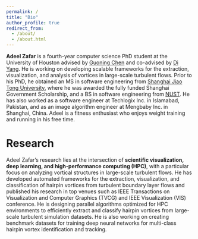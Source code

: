 ```yaml
---
permalink: /
title: "Bio"
author_profile: true
redirect_from: 
  - /about/
  - /about.html
---
```


**Adeel Zafar** is a fourth-year computer science PhD student at the University of Houston advised by [Guoning Chen](https://www2.cs.uh.edu/~chengu/) and co-advised by [Di Yang](https://yang.me.uh.edu/). He is working on developing scalable frameworks for the extraction, visualization, and analysis of vortices in large-scale turbulent flows. Prior to his PhD, he obtained an MS in software engineering from [Shanghai Jiao Tong University](https://en.sjtu.edu.cn/), where he was awarded the fully funded Shanghai Government Scholarship, and a BS in software engineering from [NUST](https://nust.edu.pk/). He has also worked as a software engineer at Techlogix Inc. in Islamabad, Pakistan, and as an image algorithm engineer at Mengbaby Inc. in Shanghai, China. Adeel is a fitness enthusiast who enjoys weight training and running in his free time.

Research
======
Adeel Zafar’s research lies at the intersection of **scientific visualization, deep learning, and high-performance computing (HPC)**, with a particular focus on analyzing vortical structures in large-scale turbulent flows. He has developed automated frameworks for the extraction, visualization, and classification of hairpin vortices from turbulent boundary layer flows and published his research in top venues such as IEEE Transactions on Visualization and Computer Graphics (TVCG) and IEEE Visualization (VIS) conference. He is designing parallel algorithms optimized for HPC environments to efficiently extract and classify hairpin vortices from large-scale turbulent simulation datasets. He is also working on creating benchmark datasets for training deep neural networks for multi-class hairpin vortex identification and tracking. 
